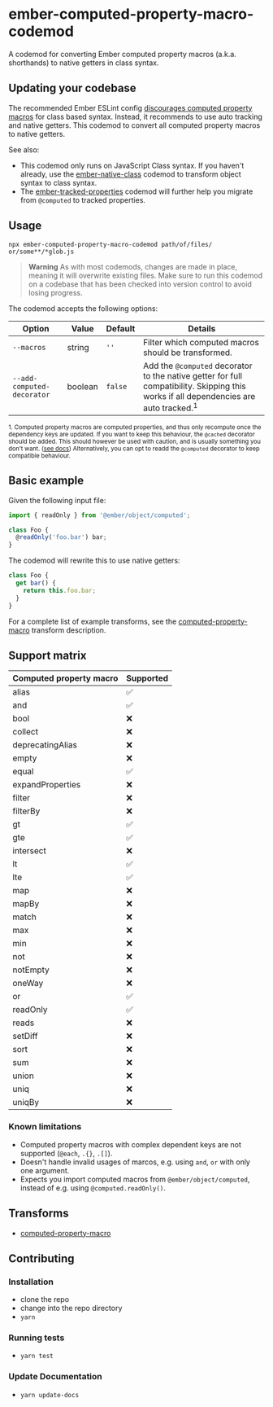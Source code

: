 # ember-computed-property-macro-codemod


A codemod for converting Ember computed property macros (a.k.a. shorthands) to native getters in class syntax.

## Updating your codebase

The recommended Ember ESLint config [discourages computed property macros](https://github.com/ember-cli/eslint-plugin-ember/blob/master/docs/rules/require-computed-macros.md#configuration) for class based syntax. Instead, it recommends to use auto tracking and native getters. This codemod to convert all computed property macros to native getters.

See also:
- This codemod only runs on JavaScript Class syntax. If you haven't already, use the [ember-native-class](https://github.com/ember-codemods/ember-native-class-codemod) codemod to transform object syntax to class syntax.
- The [ember-tracked-properties](https://github.com/ember-codemods/ember-tracked-properties-codemod) codemod will further help you migrate from `@computed` to tracked properties.

## Usage

```
npx ember-computed-property-macro-codemod path/of/files/ or/some**/*glob.js
```

> **Warning**
> As with most codemods, changes are made in place, meaning it will overwrite existing files. Make sure to run this codemod on a codebase that has been checked into version control to avoid losing progress.

The codemod accepts the following options:

|        Option         |  Value  |             Default             |                                                                     Details                                                                      |
| --------------------- | ------- | ------------------------------- | ------------------------------------------------------------------------------------------------------------------------------------------------ |
| `--macros`      | string | `''`                          | Filter which computed macros should be transformed.                                                                              |
| `--add-computed-decorator`      | boolean | `false`                          | Add the `@computed` decorator to the native getter for full compatibility. Skipping this works if all dependencies are auto tracked.<sup>1</sup>                                                                             |

<small>1. Computed property macros are computed properties, and thus only recompute once the dependency keys are updated. If you want to keep this behaviour, the `@cached` decorator should be added. This should however be used with caution, and is usually something you don't want. ([see docs](https://api.emberjs.com/ember/release/functions/@glimmer%2Ftracking/cached)) Alternatively, you can opt to readd the `@computed` decorator to keep compatible behaviour.</small>

## Basic example

Given the following input file:

```js
import { readOnly } from '@ember/object/computed';

class Foo {
  @readOnly('foo.bar') bar;
}
```

The codemod will rewrite this to use native getters:

```js
class Foo {
  get bar() {
    return this.foo.bar;
  }
}
```

For a complete list of example transforms, see the [computed-property-macro](transforms/computed-property-macro/README.md) transform description.

## Support matrix

| Computed property macro   | Supported |
|------------------|-----------|
| alias            | ✅         |
| and              | ✅         |
| bool             | ❌         |
| collect          | ❌         |
| deprecatingAlias | ❌         |
| empty            | ❌         |
| equal            | ✅         |
| expandProperties | ❌         |
| filter           | ❌         |
| filterBy         | ❌         |
| gt               | ✅         |
| gte              | ✅         |
| intersect        | ❌         |
| lt               | ✅         |
| lte              | ✅         |
| map              | ❌         |
| mapBy            | ❌         |
| match            | ❌         |
| max              | ❌         |
| min              | ❌         |
| not              | ❌         |
| notEmpty         | ❌         |
| oneWay           | ❌         |
| or               | ✅         |
| readOnly         | ✅         |
| reads            | ❌         |
| setDiff          | ❌         |
| sort             | ❌         |
| sum              | ❌         |
| union            | ❌         |
| uniq             | ❌         |
| uniqBy           | ❌         |

### Known limitations

- Computed property macros with complex dependent keys are not supported (`@each`, `.{}`, `.[]`).
- Doesn't handle invalid usages of marcos, e.g. using `and`, `or` with only one argument.
- Expects you import computed macros from `@ember/object/computed`, instead of e.g. using `@computed.readOnly()`.


## Transforms

<!--TRANSFORMS_START-->
* [computed-property-macro](transforms/computed-property-macro/README.md)
<!--TRANSFORMS_END-->

## Contributing

### Installation

* clone the repo
* change into the repo directory
* `yarn`

### Running tests

* `yarn test`

### Update Documentation

* `yarn update-docs`